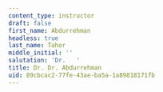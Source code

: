 ```yaml
---
content_type: instructor
draft: false
first_name: Abdurrehman
headless: true
last_name: Tahor
middle_initial: ''
salutation: 'Dr.   '
title: Dr. Dr. Abdurrehman
uid: 89cbcac2-77fe-43ae-ba5a-1a89818171fb
---
```

